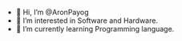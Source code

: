 - 👋 Hi, I’m @AronPayog
- 👀 I’m interested in Software and Hardware.
- 🌱 I’m currently learning Programming language.
